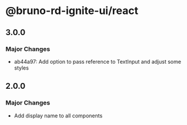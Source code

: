 # @bruno-rd-ignite-ui/react

## 3.0.0

### Major Changes

- ab44a97: Add option to pass reference to TextInput and adjust some styles

## 2.0.0

### Major Changes

- Add display name to all components
